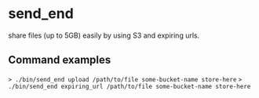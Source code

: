 # send_end
share files (up to 5GB) easily by using S3 and expiring urls.

## Command examples

`> ./bin/send_end upload /path/to/file some-bucket-name store-here`
`> ./bin/send_end expiring_url /path/to/file some-bucket-name store-here`